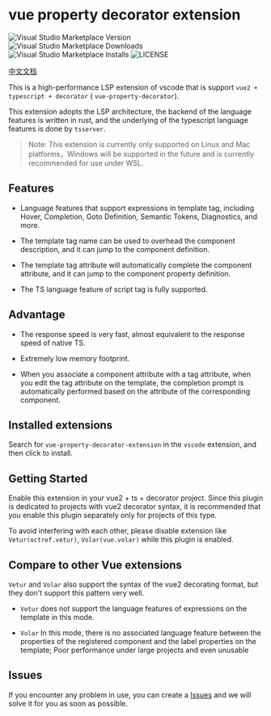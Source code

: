# vue property decorator extension

![Visual Studio Marketplace Version](https://img.shields.io/visual-studio-marketplace/v/ren-wei.vue-property-decorator-extension)
![Visual Studio Marketplace Downloads](https://img.shields.io/visual-studio-marketplace/d/ren-wei.vue-property-decorator-extension)
![Visual Studio Marketplace Installs](https://img.shields.io/visual-studio-marketplace/i/ren-wei.vue-property-decorator-extension)
![LICENSE](https://img.shields.io/badge/license-MIT-green)

[中文文档](https://github.com/ren-wei/vue-property-decorator-extension/blob/master/README-zh-CN.md)

This is a high-performance LSP extension of vscode that is support `vue2 + typescript + decorator` ( `vue-property-decorator`).

This extension adopts the LSP architecture, the backend of the language features is written in rust, and the underlying of the typescript language features is done by `tsserver`.

> Note: This extension is currently only supported on Linux and Mac platforms，Windows will be supported in the future and is currently recommended for use under WSL.

## Features

* Language features that support expressions in template tag, including Hover, Completion, Goto Definition, Semantic Tokens, Diagnostics, and more.

* The template tag name can be used to overhead the component description, and it can jump to the component definition.

* The template tag attribute will automatically complete the component attribute, and it can jump to the component property definition.

* The TS language feature of script tag is fully supported.

## Advantage

* The response speed is very fast, almost equivalent to the response speed of native TS.

* Extremely low memory footprint.

* When you associate a component attribute with a tag attribute, when you edit the tag attribute on the template, the completion prompt is automatically performed based on the attribute of the corresponding component.

## Installed extensions

Search for `vue-property-decorator-extension` in the `vscode` extension, and then click to install.

## Getting Started

Enable this extension in your vue2 + ts + decorator project. Since this plugin is dedicated to projects with vue2 decorator syntax, it is recommended that you enable this plugin separately only for projects of this type.

To avoid interfering with each other, please disable extension like `Vetur(octref.vetur)`, `Volar(vue.volar)` while this plugin is enabled.

## Compare to other Vue extensions

`Vetur` and `Volar` also support the syntax of the vue2 decorating format, but they don't support this pattern very well.

* `Vetur` does not support the language features of expressions on the template in this mode.

* `Volar` In this mode, there is no associated language feature between the properties of the registered component and the label properties on the template; Poor performance under large projects and even unusable

## Issues

If you encounter any problem in use, you can create a [Issues](https://github.com/ren-wei/vue-property-decorator-extension/issues) and we will solve it for you as soon as possible.

